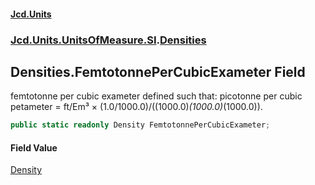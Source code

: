 #### [Jcd.Units](index.md 'index')
### [Jcd.Units.UnitsOfMeasure.SI](Jcd.Units.UnitsOfMeasure.SI.md 'Jcd.Units.UnitsOfMeasure.SI').[Densities](Densities.md 'Jcd.Units.UnitsOfMeasure.SI.Densities')

## Densities.FemtotonnePerCubicExameter Field

femtotonne per cubic exameter defined such that: picotonne per cubic petameter = ft/Em³ ×
(1.0/1000.0)/((1000.0)*(1000.0)*(1000.0)).

```csharp
public static readonly Density FemtotonnePerCubicExameter;
```

#### Field Value
[Density](Density.md 'Jcd.Units.UnitTypes.Density')